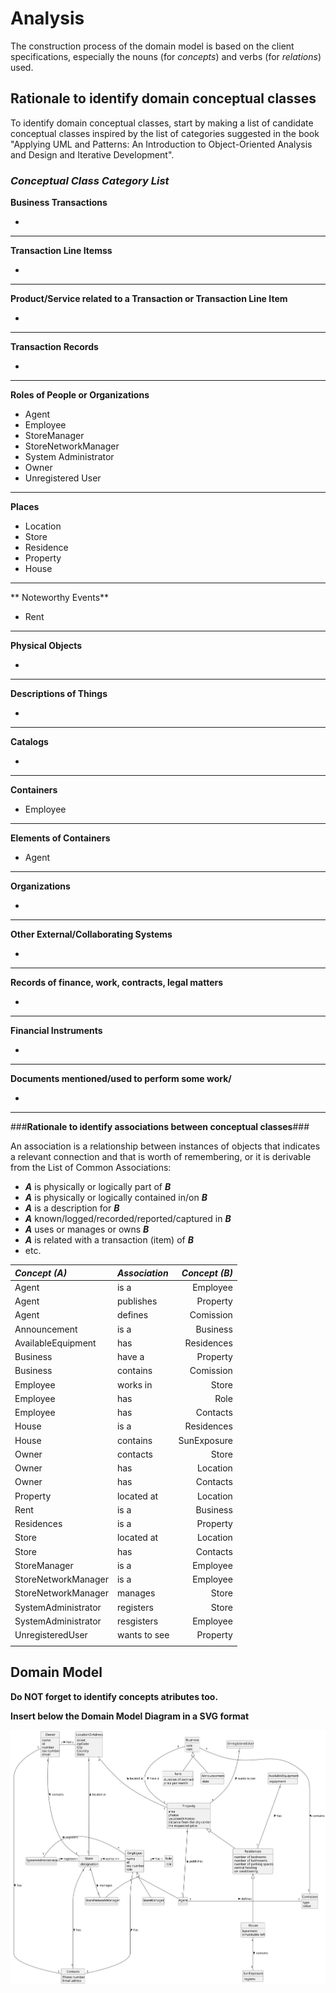 # Analysis

The construction process of the domain model is based on the client specifications, especially the nouns (for _concepts_) and verbs (for _relations_) used. 

## Rationale to identify domain conceptual classes ##
To identify domain conceptual classes, start by making a list of candidate conceptual classes inspired by the list of categories suggested in the book "Applying UML and Patterns: An Introduction to Object-Oriented Analysis and Design and Iterative Development". 


### _Conceptual Class Category List_ ###

**Business Transactions**

*

---

**Transaction Line Itemss**

*

---

**Product/Service related to a Transaction or Transaction Line Item**

*  

---


**Transaction Records**

*  

---  


**Roles of People or Organizations**

* Agent
* Employee
* StoreManager
* StoreNetworkManager
* System Administrator
* Owner
* Unregistered User


---


**Places**

* Location
* Store
* Residence
* Property
* House

---

** Noteworthy Events**

* Rent

---


**Physical Objects**

*

---


**Descriptions of Things**

*  


---


**Catalogs**

*  

---


**Containers**

*  Employee

---


**Elements of Containers**

* Agent

---


**Organizations**

*  

---

**Other External/Collaborating Systems**

*  


---


**Records of finance, work, contracts, legal matters**

* 

---


**Financial Instruments**

*  

---


**Documents mentioned/used to perform some work/**

* 
---



###**Rationale to identify associations between conceptual classes**###

An association is a relationship between instances of objects that indicates a relevant connection and that is worth of remembering, or it is derivable from the List of Common Associations: 

+ **_A_** is physically or logically part of **_B_**
+ **_A_** is physically or logically contained in/on **_B_**
+ **_A_** is a description for **_B_**
+ **_A_** known/logged/recorded/reported/captured in **_B_**
+ **_A_** uses or manages or owns **_B_**
+ **_A_** is related with a transaction (item) of **_B_**
+ etc.



| **_Concept (A)_**   | **_Association_** | **_Concept (B)_** |                                       
|:--------------------|:------------------|------------------:|
| Agent               | is a              |          Employee |
| Agent               | publishes         |          Property |
| Agent               | defines           |         Comission |
| Announcement        | is a              |          Business |
| AvailableEquipment  | has               |        Residences |
| Business            | have a            |          Property |
| Business            | contains          |         Comission |
| Employee            | works in          |             Store |
| Employee            | has               |              Role |
| Employee            | has               |          Contacts |
| House               | is a              |        Residences |
| House               | contains          |       SunExposure |
| Owner               | contacts          |             Store |
| Owner               | has               |          Location |
| Owner               | has               |          Contacts |
| Property            | located at        |          Location |
| Rent                | is a              |          Business |
| Residences          | is a              |          Property |
| Store               | located at        |          Location |
| Store               | has               |          Contacts |
| StoreManager        | is a              |          Employee |
| StoreNetworkManager | is a              |          Employee |
| StoreNetworkManager | manages           |             Store |
| SystemAdministrator | registers         |             Store |
| SystemAdministrator | resgisters        |          Employee |
| UnregisteredUser    | wants to see      |          Property |
|                     |                   |                   |                                                                                                                                                                         |                                                                                                                                                                          |









## Domain Model

**Do NOT forget to identify concepts atributes too.**

**Insert below the Domain Model Diagram in a SVG format**

![Domain Model](svg/project-domain-model.svg)



